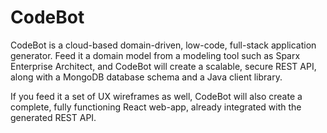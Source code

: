 # CodeBot

CodeBot is a cloud-based domain-driven, low-code, full-stack application generator. Feed it a domain model from a modeling tool such as Sparx Enterprise Architect, and CodeBot will create a scalable, secure REST API, along with a MongoDB database schema and a Java client library.

If you feed it a set of UX wireframes as well, CodeBot will also create a complete, fully functioning React web-app, already integrated with the generated REST API.

